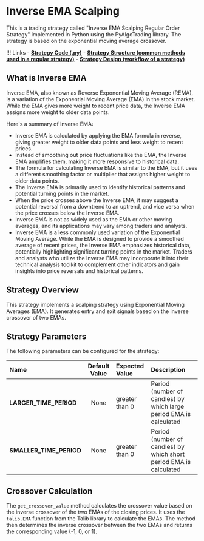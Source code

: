 # Inverse EMA Scalping 
This is a trading strategy called "Inverse EMA Scalping Regular Order Strategy" implemented in Python using the PyAlgoTrading library. The strategy is based on the exponential moving average crossover.

!!! Links
    - **[Strategy Code (.py)](https://github.com/algobulls/pyalgostrategypool/blob/master/pyalgostrategypool/inverse_ema_scalping.py)**
    - **[Strategy Structure (common methods used in a regular strategy)](common_regular_strategy.md)**
    - **[Strategy Design (workflow of a strategy)](../pyalgotrad/structure.md)**

## What is Inverse EMA 
Inverse EMA, also known as Reverse Exponential Moving Average (REMA), is a variation of the Exponential Moving Average (EMA) in the stock market. While the EMA gives more weight to recent price data, the Inverse EMA assigns more weight to older data points.

Here's a summary of Inverse EMA:

- Inverse EMA is calculated by applying the EMA formula in reverse, giving greater weight to older data points and less weight to recent prices.
- Instead of smoothing out price fluctuations like the EMA, the Inverse EMA amplifies them, making it more responsive to historical data.
- The formula for calculating Inverse EMA is similar to the EMA, but it uses a different smoothing factor or multiplier that assigns higher weight to older data points.
- The Inverse EMA is primarily used to identify historical patterns and potential turning points in the market.
- When the price crosses above the Inverse EMA, it may suggest a potential reversal from a downtrend to an uptrend, and vice versa when the price crosses below the Inverse EMA.
- Inverse EMA is not as widely used as the EMA or other moving averages, and its applications may vary among traders and analysts.
- Inverse EMA is a less commonly used variation of the Exponential Moving Average. While the EMA is designed to provide a smoothed average of recent prices, the Inverse EMA emphasizes historical data, potentially highlighting significant turning points in the market. Traders and analysts who utilize the Inverse EMA may incorporate it into their technical analysis toolkit to complement other indicators and gain insights into price reversals and historical patterns.


## Strategy Overview
This strategy implements a scalping strategy using Exponential Moving Averages (EMA). It generates entry and exit signals based on the inverse crossover of two EMAs.

## Strategy Parameters
The following parameters can be configured for the strategy:

| Name                    |  Default Value  | Expected Value                                                    | Description                                                        |
|:------------------------|:---------------:|:------------------------------------------------------------------|:-------------------------------------------------------------------|
| **LARGER_TIME_PERIOD**  |      None       | greater than 0                                                    | Period (number of candles) by which large period EMA is calculated |
| **SMALLER_TIME_PERIOD** |      None       | greater than 0                                                    | Period (number of candles) by which short period EMA is calculated |


## Crossover Calculation

The `get_crossover_value` method calculates the crossover value based on the inverse crossover of the two EMAs of the closing prices. It uses the `talib.EMA` function from the Talib library to calculate the EMAs. The method then determines the inverse crossover between the two EMAs and returns the corresponding value (-1, 0, or 1).
